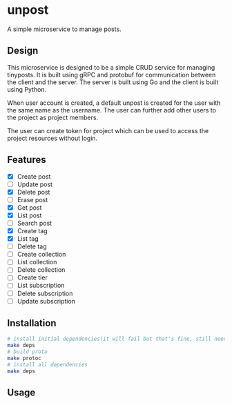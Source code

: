 # unpost

A simple microservice to manage posts.

## Design

This microservice is designed to be a simple CRUD service for managing tinyposts. 
It is built using gRPC and protobuf for communication between the client and the server. 
The server is built using Go and the client is built using Python.

When user account is created, a default unpost is created for the user with the same name as the username.
The user can further add other users to the project as project members.

The user can create token for project which can be used to access the project resources without login.

## Features

- [x] Create post
- [ ] Update post
- [x] Delete post
- [ ] Erase post
- [x] Get post
- [x] List post
- [ ] Search post
- [x] Create tag
- [x] List tag
- [ ] Delete tag
- [ ] Create collection
- [ ] List collection
- [ ] Delete collection
- [ ] Create tier
- [ ] List subscription
- [ ] Delete subscription
- [ ] Update subscription

## Installation

```bash
# install initial dependencies(it will fail but that's fine, still need to run it)
make deps
# build proto
make protoc
# install all dependencies
make deps
```

## Usage

